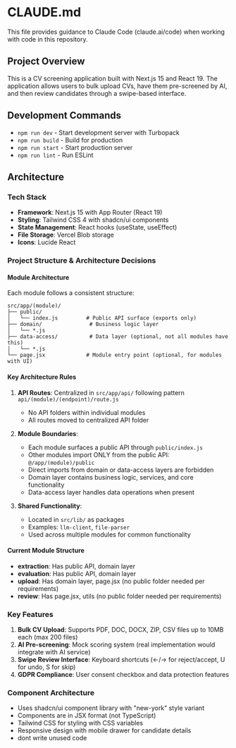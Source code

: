# CLAUDE.md

This file provides guidance to Claude Code (claude.ai/code) when working with code in this repository.

## Project Overview

This is a CV screening application built with Next.js 15 and React 19. The application allows users to bulk upload CVs, have them pre-screened by AI, and then review candidates through a swipe-based interface.

## Development Commands

- `npm run dev` - Start development server with Turbopack
- `npm run build` - Build for production
- `npm run start` - Start production server
- `npm run lint` - Run ESLint

## Architecture

### Tech Stack

- **Framework**: Next.js 15 with App Router (React 19)
- **Styling**: Tailwind CSS 4 with shadcn/ui components
- **State Management**: React hooks (useState, useEffect)
- **File Storage**: Vercel Blob storage
- **Icons**: Lucide React

### Project Structure & Architecture Decisions

#### Module Architecture

Each module follows a consistent structure:

```
src/app/(module)/
├── public/
│   └── index.js         # Public API surface (exports only)
├── domain/               # Business logic layer
│   └── *.js
├── data-access/          # Data layer (optional, not all modules have this)
│   └── *.js
└── page.jsx             # Module entry point (optional, for modules with UI)
```

#### Key Architecture Rules

1. **API Routes**: Centralized in `src/app/api/` following pattern `api/(module)/(endpoint)/route.js`
   - No API folders within individual modules
   - All routes moved to centralized API folder

2. **Module Boundaries**:
   - Each module surfaces a public API through `public/index.js`
   - Other modules import ONLY from the public API: `@/app/(module)/public`
   - Direct imports from domain or data-access layers are forbidden
   - Domain layer contains business logic, services, and core functionality
   - Data-access layer handles data operations when present

3. **Shared Functionality**:
   - Located in `src/lib/` as packages
   - Examples: `llm-client`, `file-parser`
   - Used across multiple modules for common functionality

#### Current Module Structure

- **extraction**: Has public API, domain layer
- **evaluation**: Has public API, domain layer
- **upload**: Has domain layer, page.jsx (no public folder needed per requirements)
- **review**: Has page.jsx, utils (no public folder needed per requirements)

### Key Features

1. **Bulk CV Upload**: Supports PDF, DOC, DOCX, ZIP, CSV files up to 10MB each (max 200 files)
2. **AI Pre-screening**: Mock scoring system (real implementation would integrate with AI service)
3. **Swipe Review Interface**: Keyboard shortcuts (←/→ for reject/accept, U for undo, S for skip)
4. **GDPR Compliance**: User consent checkbox and data protection features

### Component Architecture

- Uses shadcn/ui component library with "new-york" style variant
- Components are in JSX format (not TypeScript)
- Tailwind CSS for styling with CSS variables
- Responsive design with mobile drawer for candidate details
- dont write unused code

